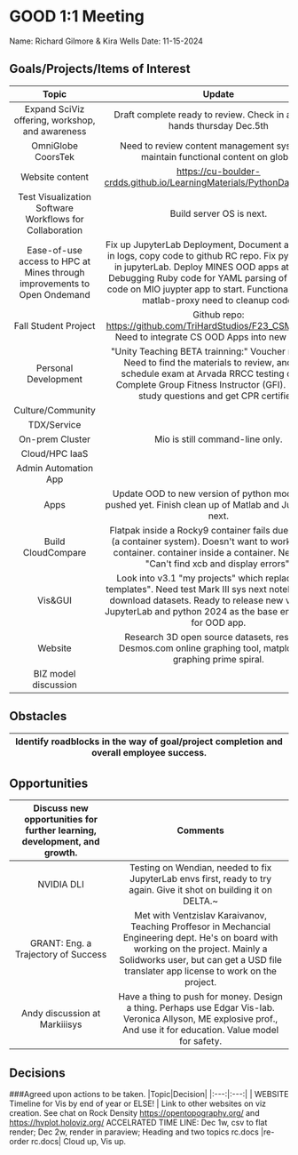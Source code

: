 # GOOD 1:1 Meeting 
Name: Richard Gilmore & Kira Wells
Date: 11-15-2024

## Goals/Projects/Items of Interest 
|Topic|Update|
|:---:|:---:|
|Expand SciViz offering, workshop, and awareness| Draft complete ready to review. Check in after all-hands thursday Dec.5th
|OmniGlobe CoorsTek| Need to review content management system to maintain functional content on globe.
|Website content| https://cu-boulder-crdds.github.io/LearningMaterials/PythonDataViz.html. 
|Test Visualization Software Workflows for Collaboration| Build server OS is next.
|Ease-of-use access to HPC at Mines through improvements to Open Ondemand| Fix up JupyterLab Deployment, Document all changes in logs, copy code to github RC repo. Fix python envs in jupyterLab. Deploy MINES OOD apps at gibhub. Debugging Ruby code for YAML parsing of repeative code on MIO juypter app to start. Functional VNC and matlab-proxy need to cleanup code.
|Fall Student Project | Github repo: https://github.com/TriHardStudios/F23_CSM_Gilmore. Need to integrate CS OOD Apps into new version.
|Personal Development| "Unity Teaching BETA trainning:" Voucher recieved. Need to find the materials to review, and then schedule exam at Arvada RRCC testing center. Complete Group Fitness Instructor (GFI). Need to study questions and get CPR certified.
|Culture/Community|
|TDX/Service|
|On-prem Cluster| Mio is still command-line only.
|Cloud/HPC IaaS| 
|Admin Automation App|
|Apps| Update OOD to new version of python module. Not pushed yet. Finish clean up of Matlab and Jupyter app next.
|Build CloudCompare| Flatpak inside a Rocky9 container fails due to bwrap (a container system). Doesn't want to work inside a container. container inside a container. Need to fix "Can't find xcb and display errors".
|Vis&GUI| Look into v3.1 "my projects" which replaces "my templates".  Need test Mark III sys next notebooks and download datasets. Ready to release new version of JupyterLab and python 2024 as the base environment for OOD app.
|Website| Research 3D open source datasets, research Desmos.com online graphing tool, matplotlib 3d graphing prime spiral.
|BIZ model discussion|
## Obstacles
|Identify roadblocks in the way of goal/project completion and overall employee success.|
|---|
## Opportunities 
|Discuss new opportunities for further learning, development, and growth.|Comments|
|:---:|:---:|
|NVIDIA DLI| Testing on Wendian, needed to fix JupyterLab envs first, ready to try again. Give it shot on building it on DELTA.~
|GRANT: Eng. a Trajectory of Success| Met with Ventzislav Karaivanov, Teaching Proffesor in Mechancial Engineering dept. He's on board with working on the project. Mainly a Solidworks user, but can get a USD file translater app license to work on the project.
|Andy discussion at Markiiisys| Have a thing to push for money. Design a thing. Perhaps use Edgar Vis-lab. Veronica Allyson, ME explosive prof., And use it for education. Value model for safety.  
## Decisions
###Agreed upon actions to be taken.
|Topic|Decision|
|:---:|:---:|
| WEBSITE Timeline for Vis by end of year or ELSE! | Link to other websites on viz creation. See chat on Rock Density https://opentopography.org/ and https://hvplot.holoviz.org/ ACCELRATED TIME LINE: Dec 1w, csv to flat render; Dec 2w, render in paraview; Heading and two topics rc.docs
|re-order rc.docs| Cloud up, Vis up.